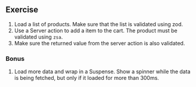 ## Exercise

1. Load a list of products. Make sure that the list is validated using zod.
2. Use a Server action to add a item to the cart. The product must be validated using `zsa`.
3. Make sure the returned value from the server action is also validated.

### Bonus

1. Load more data and wrap in a Suspense. Show a spinner while the data is being fetched, but only if it loaded for more than 300ms.
